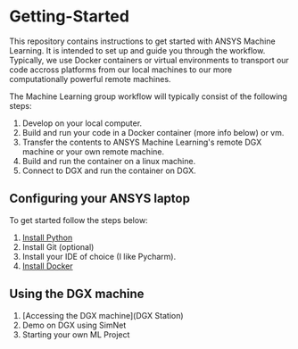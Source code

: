 # Getting-Started

This repository contains instructions to get started with ANSYS Machine Learning. It is intended to set up and guide
you through the workflow.
Typically, we use Docker containers or virtual environments to transport our code accross platforms from our local machines to our more computationally powerful remote machines.

The Machine Learning group workflow will typically consist of the following steps:
1. Develop on your local computer.
1. Build and run your code in a Docker container (more info below) or vm.
1. Transfer the contents to ANSYS Machine Learning's remote DGX machine or your own remote machine.
1. Build and run the container on a linux machine. 
1. Connect to DGX and run the container on DGX.

## Configuring your ANSYS laptop
To get started follow the steps below:
1. [Install Python](InstallingPython.md)
  1. Install Git (optional)
  1. Install your IDE of choice (I like Pycharm).
1. [Install Docker](InstallingDocker.md)

## Using the DGX machine
1. [Accessing the DGX machine](DGX Station)
1. Demo on DGX using SimNet
1. Starting your own ML Project



